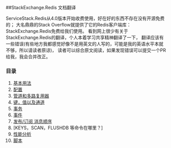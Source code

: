 ##StackExchange.Redis 文档翻译

ServiceStack.Redis从4.0版本开始收费使用，好在好的东西不存在没有开源免费的；
大名鼎鼎的Stack Overflow就提供了它的Redis客户端库：StackExchange.Redis免费给我们使用。
看到网上很少有关于StackExchange.Redis的翻译，个人本着学习共享精神翻译了一下，
翻译应该有一些错误(有些地方我都感觉好像不是用英文的人写的，可能是我的英语水平本就不够，所以请读者原谅)，
读者可以综合原文阅读，如果发现错误可以提交一个PR给我，我会合并改正。


### 目录

1. [基本用法](/files/基本用法.md)
2. [配置](/files/配置.md)
3. [管道和多路复用器](/files/管道和多路复用器.md)
4. [键，值以及通道](/files/键值通道.md)
5. [事务](/files/事务.md)
6. [事件](/files/事件.md)
7. [发布/订阅 消息顺序](/files/发布订阅.md)
8. [KEYS，SCAN，FLUSHDB 等命令在哪里？]
9. [性能分析](/files/性能分析.md)
10. [脚本](/files/脚本.md)

